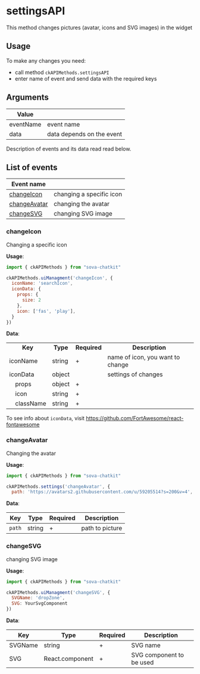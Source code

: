 # settingsAPI
This method changes pictures (avatar, icons and SVG images) in the widget
 

## Usage
To make any changes you need:  

* call method `ckAPIMethods.settingsAPI`  
* enter name of event and send data with the required keys  


## Arguments
| Value          |                                 |
|----------------|---------------------------------|
| eventName      | event name                      |
| data           | data depends on the event       |

Description of events and its data read read below.


## List of events
| Event name                     |                          |
|--------------------------------|--------------------------|
| [changeIcon](#changeIcon)      | changing a specific icon |
| [changeAvatar](#changeAvatar)  | changing the avatar      |
| [changeSVG](#changeSVG)        | changing SVG image       |



### changeIcon
Changing a specific icon 

**Usage**:
```javascript
import { ckAPIMethods } from "sova-chatkit"

ckAPIMethods.uiManagment('changeIcon', {
  iconName: 'searchIcon',
  iconData: { 
    props: { 
      size: 2 
    }, 
    icon: ['fas', 'play'], 
  } 
})

```

**Data**:  

<table>
  <tr>
    <td colspan="2" align=center><b>Key</b></td>
    <td align=center><b>Type</b></td>
    <td align=center><b>Required</b></td>
    <td align=center><b>Description</b></td>
  </tr>
  <tr>
    <td colspan="2">iconName</td>
    <td>string</td>
    <td>+</td>
    <td>name of icon, you want to change</td>
  </tr>
  <tr>
    <td colspan="2">iconData</td>
    <td>object</td>
    <td></td>
    <td>settings of changes</td>
  </tr>
  <tr>
    <td></td>
    <td>props</td>
    <td>object</td>
    <td>+</td>
    <td></td>
  </tr>
  <tr>
    <td></td>
    <td>icon</td>
    <td>string</td>
    <td>+</td>
    <td></td>
  </tr>
  <tr>
    <td></td>
    <td>className</td>
    <td>string</td>
    <td>+</td>
    <td></td>
  </tr>
</table>

To see info about `iconData`, visit https://github.com/FortAwesome/react-fontawesome



### changeAvatar
Changing the avatar 
  
**Usage**:
```javascript
import { ckAPIMethods } from "sova-chatkit"

ckAPIMethods.settings('changeAvatar', {
  path: 'https://avatars2.githubusercontent.com/u/59205514?s=200&v=4',
```

**Data**:  

| Key             |   Type     | Required  |  Description       |
|-----------------|------------|-----------|--------------------|
| `path`          | string     |     +     | path to picture    |



### changeSVG
changing SVG image

**Usage**:
```javascript
import { ckAPIMethods } from "sova-chatkit"

ckAPIMethods.uiManagment('changeSVG', {
  SVGName: 'dropZone',
  SVG: YourSvgComponent
}) 
```

**Data**:

| Key             |   Type           | Required  |  Description              |
|-----------------|------------------|-----------|---------------------------|
| SVGName         | string           |     +     | SVG name                  |
| SVG             | React.component  |     +     | SVG component to be used  |

